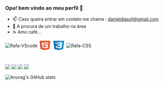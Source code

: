 ### Opa! bem vindo ao meu perfil 🙂

- 📫 Caso queira entrar em contato me chame : danieldiasof@gmail.com
- 💼 A procura de um trabalho na área
- ☕ Amo café...

 <img align="center" alt="Rafa-VScode" height="30" width="40" 
  src="https://cdn.jsdelivr.net/gh/devicons/devicon/icons/vscode/vscode-original.svg" />
  <img align="center" alt="Rafa-HTML" height="30" width="40" src="https://raw.githubusercontent.com/devicons/devicon/master/icons/html5/html5-original.svg">
  <img align="center" alt="Rafa-CSS" height="30" width="40" src="https://raw.githubusercontent.com/devicons/devicon/master/icons/css3/css3-original.svg">
  <img align="center" alt="Rafa-CSS" height="30" width="40" src="https://cdn.jsdelivr.net/gh/devicons/devicon/icons/javascript/javascript-original.svg" />                       
         
</div>
<br>
<div> 

  <a href="https://www.instagram.com/_.diask/" target="_blank"><img src="https://img.shields.io/badge/-Instagram-%23E4405F?style=for-the-badge&logo=instagram&logoColor=white" target="_blank"></a>
 <a href="https://discord.gg/a7dmQZrR" target="_blank"><img src="https://img.shields.io/badge/Discord-7289DA?style=for-the-badge&logo=discord&logoColor=white" target="_blank"></a> 
  <a href = "mailto:danieldiasof@gmail.com"><img src="https://img.shields.io/badge/-Gmail-%23333?style=for-the-badge&logo=gmail&logoColor=white" target="_blank"></a>
  <a href="https://www.linkedin.com/in/daniel-dias-61101b257/" target="_blank"><img src="https://img.shields.io/badge/-LinkedIn-%230077B5?style=for-the-badge&logo=linkedin&logoColor=white" target="_blank"></a> 

![Anurag's GitHub stats](https://github-readme-stats.vercel.app/api?username=anuraghazra&show_icons=true&theme=radical)

  
  
</div>
